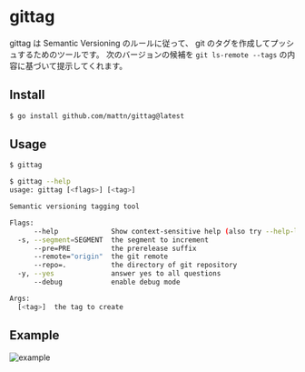 # gittag

gittag は Semantic Versioning のルールに従って、 git のタグを作成してプッシュするためのツールです。
次のバージョンの候補を `git ls-remote --tags` の内容に基づいて提示してくれます。

## Install

```bash
$ go install github.com/mattn/gittag@latest
```

## Usage

```bash
$ gittag

$ gittag --help
usage: gittag [<flags>] [<tag>]

Semantic versioning tagging tool

Flags:
      --help             Show context-sensitive help (also try --help-long and --help-man).
  -s, --segment=SEGMENT  the segment to increment
      --pre=PRE          the prerelease suffix
      --remote="origin"  the git remote
      --repo=.           the directory of git repository
  -y, --yes              answer yes to all questions
      --debug            enable debug mode

Args:
  [<tag>]  the tag to create 
```

## Example
![example](https://user-images.githubusercontent.com/761734/183281408-479dd4d8-c761-48a3-af5f-965561494d34.gif)